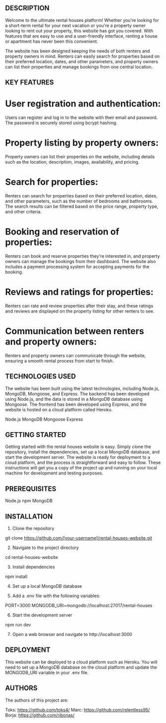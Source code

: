 ## DESCRIPTION ##

Welcome to the ultimate rental houses platform! Whether you're looking for a short-term rental for your next vacation or you're a property owner looking to rent out your property, this website has got you covered. With features that are easy to use and a user-friendly interface, renting a house or apartment has never been this convenient.

The website has been designed keeping the needs of both renters and property owners in mind. Renters can easily search for properties based on their preferred location, dates, and other parameters, and property owners can list their properties and manage bookings from one central location.


## KEY FEATURES ##

# User registration and authentication:
Users can register and log in to the website with their email and password. The password is securely stored using bcrypt hashing.

# Property listing by property owners:
Property owners can list their properties on the website, including details such as the location, description, images, availability, and pricing.

# Search for properties:
Renters can search for properties based on their preferred location, dates, and other parameters, such as the number of bedrooms and bathrooms. The search results can be filtered based on the price range, property type, and other criteria.

# Booking and reservation of properties:
Renters can book and reserve properties they're interested in, and property owners can manage the bookings from their dashboard. The website also includes a payment processing system for accepting payments for the booking.

# Reviews and ratings for properties:
Renters can rate and review properties after their stay, and these ratings and reviews are displayed on the property listing for other renters to see.

# Communication between renters and property owners:
Renters and property owners can communicate through the website, ensuring a smooth rental process from start to finish.


## TECHNOLOGIES USED ##

The website has been built using the latest technologies, including Node.js, MongoDB, Mongoose, and Express. The backend has been developed using Node.js, and the data is stored in a MongoDB database using Mongoose. The frontend has been developed using Express, and the website is hosted on a cloud platform called Heroku.

Node.js
MongoDB
Mongoose
Express


## GETTING STARTED ##

Getting started with the rental houses website is easy. Simply clone the repository, install the dependencies, set up a local MongoDB database, and start the development server. The website is ready for deployment to a cloud platform, and the process is straightforward and easy to follow.
These instructions will get you a copy of the project up and running on your local machine for development and testing purposes.


## PREREQUISITES ##

Node.js
npm
MongoDB


## INSTALLATION ##

1. Clone the repository

git clone https://github.com/[your-username]/rental-houses-website.git

2. Navigate to the project directory

cd rental-houses-website

3. Install dependencies

npm install

4. Set up a local MongoDB database

5. Add a .env file with the following variables:

PORT=3000
MONGODB_URI=mongodb://localhost:27017/rental-houses

6. Start the development server

npm run dev

7. Open a web browser and navigate to http://localhost:3000


## DEPLOYMENT ##

This website can be deployed to a cloud platform such as Heroku.
You will need to set up a MongoDB database on the cloud platform and update the MONGODB_URI variable in your .env file.


## AUTHORS ##

The authors of this project are:

Toks: https://github.com/toks4/
Marc: https://github.com/relentless95/
Borja: https://github.com/ribonas/